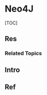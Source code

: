 # Neo4J

[TOC]



## Res
### Related Topics



## Intro


## Ref
[究竟什么是图数据库，它有哪些应用场景？]: https://www.6aiq.com/article/1589073236892

